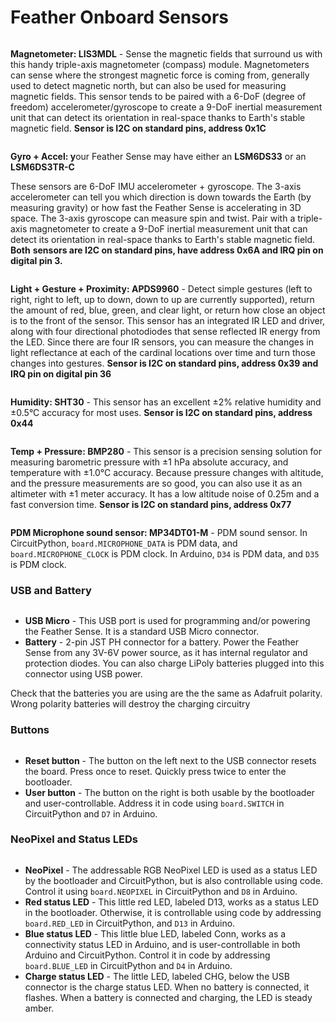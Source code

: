 # Feather Onboard Sensors

<figure><img src="../../.gitbook/assets/image (9).png" alt=""><figcaption></figcaption></figure>

**Magnetometer: LIS3MDL** - Sense the magnetic fields that surround us with this handy triple-axis magnetometer (compass) module. Magnetometers can sense where the strongest magnetic force is coming from, generally used to detect magnetic north, but can also be used for measuring magnetic fields. This sensor tends to be paired with a 6-DoF (degree of freedom) accelerometer/gyroscope to create a 9-DoF inertial measurement unit that can detect its orientation in real-space thanks to Earth's stable magnetic field. **Sensor is I2C on standard pins, address 0x1C**

<figure><img src="../../.gitbook/assets/image (2) (1) (1) (1) (1).png" alt=""><figcaption></figcaption></figure>

**Gyro + Accel: y**our Feather Sense may have either an **LSM6DS33** or an **LSM6DS3TR-C**&#x20;

These sensors are 6-DoF IMU accelerometer + gyroscope. The 3-axis accelerometer can tell you which direction is down towards the Earth (by measuring gravity) or how fast the Feather Sense is accelerating in 3D space. The 3-axis gyroscope can measure spin and twist. Pair with a triple-axis magnetometer to create a 9-DoF inertial measurement unit that can detect its orientation in real-space thanks to Earth's stable magnetic field. **Both** **sensors are I2C on standard pins, have address 0x6A and IRQ pin on digital pin 3.**

<figure><img src="../../.gitbook/assets/image (1) (1) (1) (1) (1).png" alt=""><figcaption></figcaption></figure>

**Light + Gesture + Proximity: APDS9960** - Detect simple gestures (left to right, right to left, up to down, down to up are currently supported), return the amount of red, blue, green, and clear light, or return how close an object is to the front of the sensor. This sensor has an integrated IR LED and driver, along with four directional photodiodes that sense reflected IR energy from the LED. Since there are four IR sensors, you can measure the changes in light reflectance at each of the cardinal locations over time and turn those changes into gestures. **Sensor is I2C on standard pins, address 0x39 and IRQ pin on digital pin 36**

<figure><img src="../../.gitbook/assets/image (3) (1) (1) (1) (1).png" alt=""><figcaption></figcaption></figure>

**Humidity: SHT30** - This sensor has an excellent ±2% relative humidity and ±0.5°C accuracy for most uses. **Sensor is I2C on standard pins, address 0x44**

<figure><img src="../../.gitbook/assets/image (4) (1) (1) (1).png" alt=""><figcaption></figcaption></figure>

**Temp + Pressure: BMP280** - This sensor is a precision sensing solution for measuring barometric pressure with ±1 hPa absolute accuracy, and temperature with ±1.0°C accuracy. Because pressure changes with altitude, and the pressure measurements are so good, you can also use it as an altimeter with ±1 meter accuracy. It has a low altitude noise of 0.25m and a fast conversion time. **Sensor is I2C on standard pins, address 0x77**

<figure><img src="../../.gitbook/assets/image (5) (1) (1) (1).png" alt=""><figcaption></figcaption></figure>

**PDM Microphone sound sensor: MP34DT01-M** - PDM sound sensor. In CircuitPython, `board.MICROPHONE_DATA` is PDM data, and `board.MICROPHONE_CLOCK` is PDM clock. In Arduino, `D34` is PDM data, and `D35` is PDM clock.

### USB and Battery

<figure><img src="../../.gitbook/assets/image (6) (1) (1).png" alt=""><figcaption></figcaption></figure>

* **USB Micro** - This USB port is used for programming and/or powering the Feather Sense. It is a standard USB Micro connector.
* **Battery** - 2-pin JST PH connector for a battery. Power the Feather Sense from any 3V-6V power source, as it has internal regulator and protection diodes. You can also charge LiPoly batteries plugged into this connector using USB power.

Check that the batteries you are using are the the same as Adafruit polarity. Wrong polarity batteries will destroy the charging circuitry

### Buttons

<figure><img src="../../.gitbook/assets/image (7) (1) (1).png" alt=""><figcaption></figcaption></figure>

* **Reset button** - The button on the left next to the USB connector resets the board. Press once to reset. Quickly press twice to enter the bootloader.
* **User button** - The button on the right is both usable by the bootloader and user-controllable. Address it in code using `board.SWITCH` in CircuitPython and `D7` in Arduino.

### NeoPixel and Status LEDs

<figure><img src="../../.gitbook/assets/image (8) (1).png" alt=""><figcaption></figcaption></figure>

* **NeoPixel** - The addressable RGB NeoPixel LED is used as a status LED by the bootloader and CircuitPython, but is also controllable using code. Control it using `board.NEOPIXEL` in CircuitPython and `D8` in Arduino.
* **Red status LED** - This little red LED, labeled D13, works as a status LED in the bootloader. Otherwise, it is controllable using code by addressing `board.RED_LED` in CircuitPython, and `D13` in Arduino.
* **Blue status LED** - This little blue LED, labeled Conn, works as a connectivity status LED in Arduino, and is user-controllable in both Arduino and CircuitPython. Control it in code by addressing `board.BLUE_LED` in CircuitPython and `D4` in Arduino.
* **Charge status LED** - The little LED, labeled CHG, below the USB connector is the charge status LED. When no battery is connected, it flashes. When a battery is connected and charging, the LED is steady amber.

